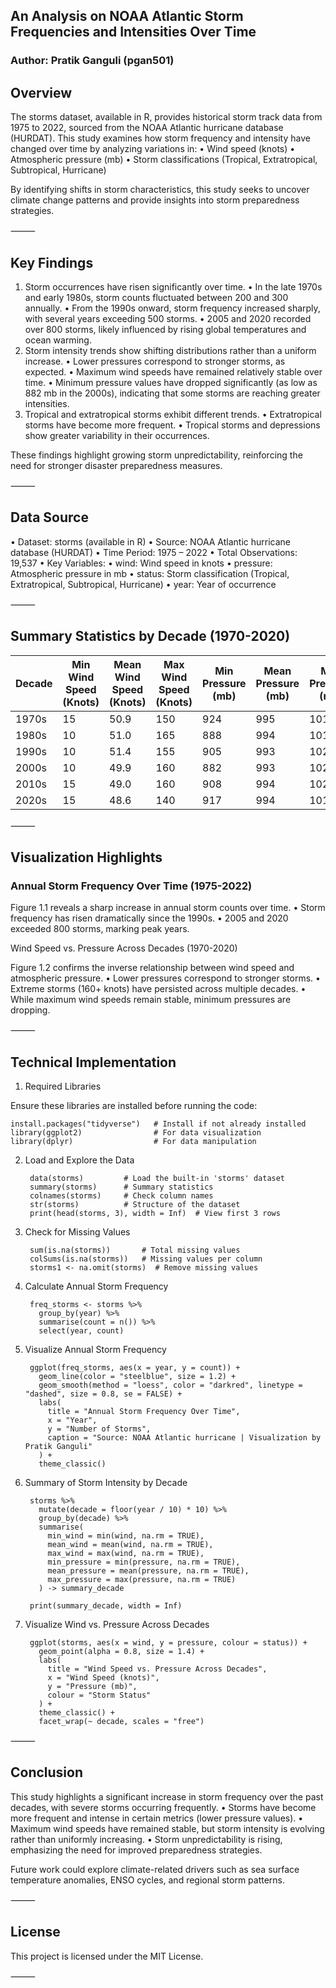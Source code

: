## An Analysis on NOAA Atlantic Storm Frequencies and Intensities Over Time

### Author: Pratik Ganguli (pgan501)

## Overview

The storms dataset, available in R, provides historical storm track data from 1975 to 2022, sourced from the NOAA Atlantic hurricane database (HURDAT).
This study examines how storm frequency and intensity have changed over time by analyzing variations in:
	•	Wind speed (knots)
	•	Atmospheric pressure (mb)
	•	Storm classifications (Tropical, Extratropical, Subtropical, Hurricane)

By identifying shifts in storm characteristics, this study seeks to uncover climate change patterns and provide insights into storm preparedness strategies.

⸻

## Key Findings
1.	Storm occurrences have risen significantly over time.
	•	In the late 1970s and early 1980s, storm counts fluctuated between 200 and 300 annually.
	•	From the 1990s onward, storm frequency increased sharply, with several years exceeding 500 storms.
	•	2005 and 2020 recorded over 800 storms, likely influenced by rising global temperatures and ocean warming.
2.	Storm intensity trends show shifting distributions rather than a uniform increase.
	•	Lower pressures correspond to stronger storms, as expected.
	•	Maximum wind speeds have remained relatively stable over time.
	•	Minimum pressure values have dropped significantly (as low as 882 mb in the 2000s), indicating that some storms are reaching greater intensities.
3.	Tropical and extratropical storms exhibit different trends.
	•	Extratropical storms have become more frequent.
	•	Tropical storms and depressions show greater variability in their occurrences.

These findings highlight growing storm unpredictability, reinforcing the need for stronger disaster preparedness measures.

⸻

## Data Source
•	Dataset: storms (available in R)
•	Source: NOAA Atlantic hurricane database (HURDAT)
•	Time Period: 1975 – 2022
•	Total Observations: 19,537
•	Key Variables:
•	wind: Wind speed in knots
•	pressure: Atmospheric pressure in mb
•	status: Storm classification (Tropical, Extratropical, Subtropical, Hurricane)
•	year: Year of occurrence

⸻

## Summary Statistics by Decade (1970-2020)

| Decade  | Min Wind Speed (Knots) | Mean Wind Speed (Knots) | Max Wind Speed (Knots) | Min Pressure (mb) | Mean Pressure (mb) | Max Pressure (mb) |
|---------|------------------------|------------------------|------------------------|-------------------|-------------------|-------------------|
| 1970s   | 15                     | 50.9                   | 150                    | 924               | 995               | 1015              |
| 1980s   | 10                     | 51.0                   | 165                    | 888               | 994               | 1018              |
| 1990s   | 10                     | 51.4                   | 155                    | 905               | 993               | 1020              |
| 2000s   | 10                     | 49.9                   | 160                    | 882               | 993               | 1024              |
| 2010s   | 15                     | 49.0                   | 160                    | 908               | 994               | 1021              |
| 2020s   | 15                     | 48.6                   | 140                    | 917               | 994               | 1018              |


⸻

## Visualization Highlights

### Annual Storm Frequency Over Time (1975-2022)

Figure 1.1 reveals a sharp increase in annual storm counts over time.
	•	Storm frequency has risen dramatically since the 1990s.
	•	2005 and 2020 exceeded 800 storms, marking peak years.

Wind Speed vs. Pressure Across Decades (1970-2020)

Figure 1.2 confirms the inverse relationship between wind speed and atmospheric pressure.
	•	Lower pressures correspond to stronger storms.
	•	Extreme storms (160+ knots) have persisted across multiple decades.
	•	While maximum wind speeds remain stable, minimum pressures are dropping.

⸻

## Technical Implementation

1. Required Libraries

Ensure these libraries are installed before running the code:

	install.packages("tidyverse")   # Install if not already installed
	library(ggplot2)                # For data visualization
	library(dplyr)                  # For data manipulation

2. Load and Explore the Data
	
		data(storms)         # Load the built-in 'storms' dataset
		summary(storms)      # Summary statistics
		colnames(storms)     # Check column names
		str(storms)          # Structure of the dataset
		print(head(storms, 3), width = Inf)  # View first 3 rows

3. Check for Missing Values
	
		sum(is.na(storms))       # Total missing values
		colSums(is.na(storms))   # Missing values per column
		storms1 <- na.omit(storms)  # Remove missing values

4. Calculate Annual Storm Frequency

		freq_storms <- storms %>%
		  group_by(year) %>%
		  summarise(count = n()) %>%
		  select(year, count)

5. Visualize Annual Storm Frequency
		
		ggplot(freq_storms, aes(x = year, y = count)) +
		  geom_line(color = "steelblue", size = 1.2) + 
		  geom_smooth(method = "loess", color = "darkred", linetype = "dashed", size = 0.8, se = FALSE) +
		  labs(
		    title = "Annual Storm Frequency Over Time",
		    x = "Year",
		    y = "Number of Storms",
		    caption = "Source: NOAA Atlantic hurricane | Visualization by Pratik Ganguli"
		  ) +
		  theme_classic()

6. Summary of Storm Intensity by Decade
		
		storms %>% 
		  mutate(decade = floor(year / 10) * 10) %>%
		  group_by(decade) %>%
		  summarise(
		    min_wind = min(wind, na.rm = TRUE),
		    mean_wind = mean(wind, na.rm = TRUE),
		    max_wind = max(wind, na.rm = TRUE),
		    min_pressure = min(pressure, na.rm = TRUE),
		    mean_pressure = mean(pressure, na.rm = TRUE),
		    max_pressure = max(pressure, na.rm = TRUE)
		  ) -> summary_decade
		
		print(summary_decade, width = Inf)

7. Visualize Wind vs. Pressure Across Decades
		
		ggplot(storms, aes(x = wind, y = pressure, colour = status)) +
		  geom_point(alpha = 0.8, size = 1.4) + 
		  labs(
		    title = "Wind Speed vs. Pressure Across Decades",
		    x = "Wind Speed (knots)",
		    y = "Pressure (mb)",
		    colour = "Storm Status"
		  ) +
		  theme_classic() +
		  facet_wrap(~ decade, scales = "free") 



⸻

## Conclusion

This study highlights a significant increase in storm frequency over the past decades, with severe storms occurring frequently.
	•	Storms have become more frequent and intense in certain metrics (lower pressure values).
	•	Maximum wind speeds have remained stable, but storm intensity is evolving rather than uniformly increasing.
	•	Storm unpredictability is rising, emphasizing the need for improved preparedness strategies.

Future work could explore climate-related drivers such as sea surface temperature anomalies, ENSO cycles, and regional storm patterns.

⸻

## License

This project is licensed under the MIT License.

⸻
